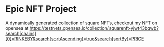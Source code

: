# Epic NFT Project

A dynamically generated collection of square NFTs, checkout my NFT on opensea at https://testnets.opensea.io/collection/squarenft-yjwt43bqwb?search[chains][0]=RINKEBY&search[sortAscending]=true&search[sortBy]=PRICE

